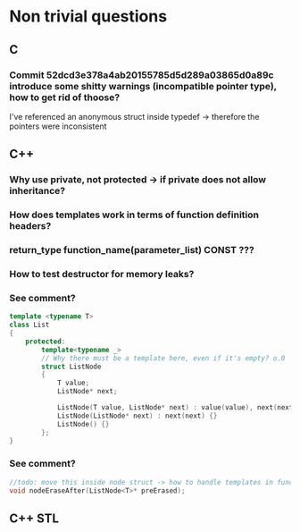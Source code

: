 # Non trivial questions

## C

### Commit 52dcd3e378a4ab20155785d5d289a03865d0a89c introduce some shitty warnings (incompatible pointer type), how to get rid of thoose?

I've referenced an anonymous struct inside typedef -> therefore the pointers were inconsistent

## C++

### Why use private, not protected -> if private does not allow inheritance?

### How does templates work in terms of function definition headers?

### return_type function_name(parameter_list) CONST ???

### How to test destructor for memory leaks?

### See comment?

```c++
template <typename T>
class List
{
    protected:
        template<typename _>
        // Why there must be a template here, even if it's empty? o.0
        struct ListNode
        {
            T value;
            ListNode* next;

            ListNode(T value, ListNode* next) : value(value), next(next) {}
            ListNode(ListNode* next) : next(next) {}
            ListNode() {}
        };
}
```

### See comment?

```c++
//todo: move this inside node struct -> how to handle templates in function declaration? Ask Patryk
void nodeEraseAfter(ListNode<T>* preErased);
```

## C++ STL
